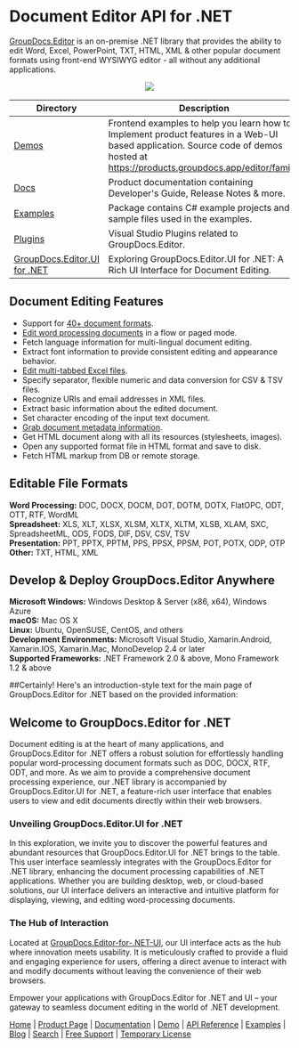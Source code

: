 # Document Editor API for .NET

[GroupDocs.Editor](https://products.groupdocs.com/editor/net) is an on-premise .NET library that provides the ability to edit Word, Excel, PowerPoint, TXT, HTML, XML & other popular document formats using front-end WYSIWYG editor - all without any additional applications.

<p align="center">

  <a title="Download complete GroupDocs.Editor for .NET source code" href="https://codeload.github.com/groupdocs-editor/GroupDocs.Editor-for-.NET/zip/master">
	<img src="https://raw.github.com/AsposeExamples/java-examples-dashboard/master/images/downloadZip-Button-Large.png" />
  </a>
</p>

Directory | Description
--------- | -----------
[Demos](https://github.com/groupdocs-editor/GroupDocs.Editor-for-.NET/tree/master/Demos)  | Frontend examples to help you learn how to Implement product features in a Web-UI based application. Source code of demos hosted at https://products.groupdocs.app/editor/family.
[Docs](https://github.com/groupdocs-editor/GroupDocs.Editor-Docs)  | Product documentation containing Developer's Guide, Release Notes & more.
[Examples](https://github.com/groupdocs-editor/GroupDocs.Editor-for-.NET/tree/master/Examples)  | Package contains C# example projects and sample files used in the examples.
[Plugins](https://github.com/groupdocs-editor/GroupDocs.Editor-for-.NET/tree/master/Plugins)  | Visual Studio Plugins related to GroupDocs.Editor.
[GroupDocs.Editor.UI for .NET](https://github.com/groupdocs-editor/GroupDocs.Editor-for-.NET-UI)  | Exploring GroupDocs.Editor.UI for .NET: A Rich UI Interface for Document Editing.

## Document Editing Features

- Support for [40+ document formats](https://docs.groupdocs.com/editor/net/supported-document-formats/).
- [Edit word processing documents](https://docs.groupdocs.com/editor/net/working-with-wordprocessing-documents/) in a flow or paged mode.
- Fetch language information for multi-lingual document editing.
- Extract font information to provide consistent editing and appearance behavior.
- [Edit multi-tabbed Excel files](https://docs.groupdocs.com/editor/net/working-with-spreadsheets/).
- Specify separator, flexible numeric and data conversion for CSV & TSV files.
- Recognize URIs and email addresses in XML files.
- Extract basic information about the edited document.
- Set character encoding of the input text document.
- [Grab document metadata information](https://docs.groupdocs.com/editor/net/extracting-document-metainfo/).
- Get HTML document along with all its resources (stylesheets, images).
- Open any supported format file in HTML format and save to disk.
- Fetch HTML markup from DB or remote storage.

## Editable File Formats

**Word Processing:** DOC, DOCX, DOCM, DOT, DOTM, DOTX, FlatOPC, ODT, OTT, RTF, WordML\
**Spreadsheet:** XLS, XLT, XLSX, XLSM, XLTX, XLTM, XLSB, XLAM, SXC, SpreadsheetML, ODS, FODS, DIF, DSV, CSV, TSV\
**Presentation:** PPT, PPTX, PPTM, PPS, PPSX, PPSM, POT, POTX, ODP, OTP\
**Other:** TXT, HTML, XML

## Develop & Deploy GroupDocs.Editor Anywhere

**Microsoft Windows:** Windows Desktop & Server (x86, x64), Windows Azure\
**macOS:** Mac OS X\
**Linux:** Ubuntu, OpenSUSE, CentOS, and others\
**Development Environments:** Microsoft Visual Studio, Xamarin.Android, Xamarin.IOS, Xamarin.Mac, MonoDevelop 2.4 or later\
**Supported Frameworks:** .NET Framework 2.0 & above, Mono Framework 1.2 & above

##Certainly! Here's an introduction-style text for the main page of GroupDocs.Editor for .NET based on the provided information:

## Welcome to GroupDocs.Editor for .NET

Document editing is at the heart of many applications, and GroupDocs.Editor for .NET offers a robust solution for effortlessly handling popular word-processing document formats such as DOC, DOCX, RTF, ODT, and more. As we aim to provide a comprehensive document processing experience, our .NET library is accompanied by GroupDocs.Editor.UI for .NET, a feature-rich user interface that enables users to view and edit documents directly within their web browsers.

### Unveiling GroupDocs.Editor.UI for .NET

In this exploration, we invite you to discover the powerful features and abundant resources that GroupDocs.Editor.UI for .NET brings to the table. This user interface seamlessly integrates with the GroupDocs.Editor for .NET library, enhancing the document processing capabilities of .NET applications. Whether you are building desktop, web, or cloud-based solutions, our UI interface delivers an interactive and intuitive platform for displaying, viewing, and editing word-processing documents.

### The Hub of Interaction

Located at [GroupDocs.Editor-for-.NET-UI](https://github.com/groupdocs-editor/GroupDocs.Editor-for-.NET-UI/tree/master/src/GroupDocs.Editor.UI.Api), our UI interface acts as the hub where innovation meets usability. It is meticulously crafted to provide a fluid and engaging experience for users, offering a direct avenue to interact with and modify documents without leaving the convenience of their web browsers.

Empower your applications with GroupDocs.Editor for .NET and UI – your gateway to seamless document editing in the world of .NET development.


[Home](https://www.groupdocs.com/) | [Product Page](https://products.groupdocs.com/editor/net) | [Documentation](https://docs.groupdocs.com/editor/net/) | [Demo](https://products.groupdocs.app/editor/family) | [API Reference](https://apireference.groupdocs.com/editor/net) | [Examples](https://github.com/groupdocs-editor/GroupDocs.Editor-for-.NET) | [Blog](https://blog.groupdocs.com/category/editor/) | [Search](https://search.groupdocs.com/) | [Free Support](https://blog.groupdocs.com/category/editor/) | [Temporary License](https://purchase.groupdocs.com/temporary-license)
